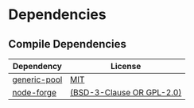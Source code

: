 <!-- @formatter:off -->
# Dependencies

## Compile Dependencies

| Dependency        | License                        |
| ----------------- | ------------------------------ |
| [generic-pool][0] | [MIT][1]                       |
| [node-forge][2]   | [(BSD-3-Clause OR GPL-2.0)][3] |

[0]: https://registry.npmjs.org/generic-pool/-/generic-pool-3.9.0.tgz
[1]: https://github.com/coopernurse/node-pool
[2]: https://registry.npmjs.org/node-forge/-/node-forge-1.3.1.tgz
[3]: https://github.com/digitalbazaar/forge
